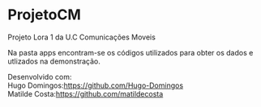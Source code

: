 # ProjetoCM
Projeto Lora 1 da U.C Comunicações Moveis  
  
  Na pasta apps encontram-se os códigos utilizados para obter os dados e utlizados na demonstração.  
  

Desenvolvido com:  
Hugo Domingos:https://github.com/Hugo-Domingos  
Matilde Costa:https://github.com/matildecosta  
